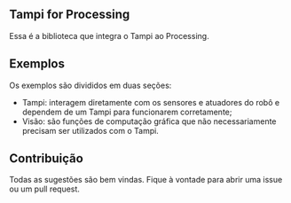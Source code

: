 ## Tampi for Processing

Essa é a biblioteca que integra o Tampi ao Processing. 

## Exemplos

Os exemplos são divididos em duas seções:

- Tampi: interagem diretamente com os sensores e atuadores do robô e dependem de um Tampi para funcionarem corretamente;
- Visão: são funções de computação gráfica que não necessariamente precisam ser utilizados com o Tampi.

## Contribuição

Todas as sugestões são bem vindas. Fique à vontade para abrir uma issue ou um pull request.
